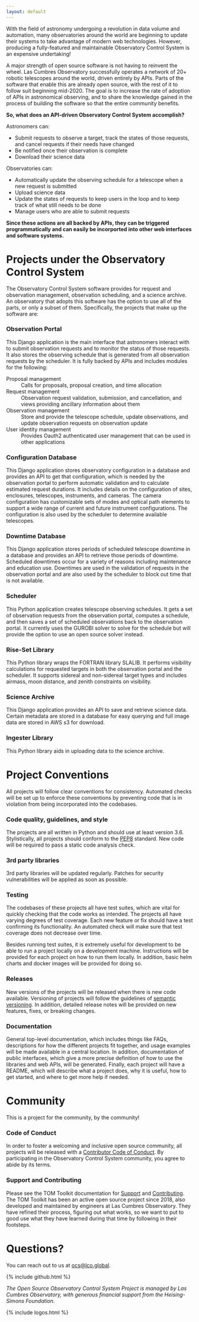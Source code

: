 ```yaml
---
layout: default
---
```


With the field of astronomy undergoing a revolution in data volume and automation, many observatories
around the world are beginning to update their systems to take advantage of modern web technologies.
However, producing a fully-featured and maintainable Observatory Control System is an expensive undertaking!

A major strength of open source software is not having to reinvent the wheel.
Las Cumbres Observatory successfully operates a network of
20+ robotic telescopes around the world, driven entirely by APIs. Parts of the software that enable this are already
open source, with the rest of it to follow suit beginning mid-2020. The goal is to increase
the rate of adoption of APIs in astronomical observing, and to share the knowledge gained in the process of building the software so that the entire community benefits.

**So, what does an API-driven Observatory Control System accomplish?**

Astronomers can:

* Submit requests to observe a target, track the states of those requests, and cancel
requests if their needs have changed
* Be notified once their observation is complete
* Download their science data

Observatories can:

* Automatically update the observing schedule for a telescope when a new request is submitted
* Upload science data
* Update the states of requests to keep users in the loop and to keep track of what still needs to be done
* Manage users who are able to submit requests

**Since these actions are all backed by APIs, they can be triggered programmatically and can easily be incorported into other web interfaces and software systems.**

# Projects under the Observatory Control System

The Observatory Control System software provides for request and observation management, observation 
scheduling, and a science archive. An observatory that adopts this software has the option to use all 
of the parts, or only a subset of them. Specifically, the projects that make up the software are:

### Observation Portal

This Django application is the main interface that astronomers interact with to submit observation requests and to
monitor the status of those requests. It also stores the observing schedule that is generated from all observation 
requests by the scheduler. It is fully backed by APIs and includes modules for the following:

<dl>
  <dt>Proposal management</dt>
  <dd>Calls for proposals, proposal creation, and time allocation</dd>
  <dt>Request management</dt>
  <dd>Observation request validation, submission, and cancellation, and views providing
  ancillary information about them</dd>
  <dt>Observation management</dt>
  <dd>Store and provide the telescope schedule, update observations, and update
  observation requests on observation update</dd>
  <dt>User identity management</dt>
  <dd>Provides Oauth2 authenticated user management that can be
  used in other applications</dd>
</dl>

### Configuration Database

This Django application stores observatory configuration in a database and provides an
API to get that configuration, which is needed by the observation portal to perform automatic
validation and to calculate estimated request durations. It includes details on the
configuration of sites, enclosures, telescopes, instruments, and cameras. The camera configuration has
customizable sets of modes and optical path elements to support a wide range of
current and future instrument configurations. The configuration is also used by the scheduler to determine
available telescopes.

### Downtime Database

This Django application stores periods of scheduled telescope downtime in a database and provides an API
to retrieve those periods of downtime. Scheduled downtimes occur for a variety of reasons including maintenance and
education use. Downtimes are used in the validation of requests in the observation portal and are also
used by the scheduler to block out time that is not available.

### Scheduler

This Python application creates telescope observing schedules. It gets a set of observation requests
from the observation portal, computes a schedule, and then saves a set of scheduled observations
back to the observation portal. It currently uses the GUROBI solver to solve for the schedule but will provide
the option to use an open source solver instead.

### Rise-Set Library

This Python library wraps the FORTRAN library SLALIB. It performs visibility calculations
for requested targets in both the observation portal and the scheduler. It supports sidereal
and non-sidereal target types and includes airmass, moon distance, and zenith constraints
on visibility.

### Science Archive

This Django application provides an API to save and retrieve science data. Certain metadata are
stored in a database for easy querying and full image data are stored in AWS s3 for download.

### Ingester Library

This Python library aids in uploading data to the science archive.

# Project Conventions

All projects will follow clear conventions for consistency. Automated checks will be set up
to enforce these conventions by preventing code that is in violation from being incorporated
into the codebases.

### Code quality, guidelines, and style

The projects are all written in Python and should use at least version 3.6. Stylistically,
all projects should conform to the [PEP8](https://www.python.org/dev/peps/pep-0008/) standard.
New code will be required to pass a static code analysis check.

### 3rd party libraries

3rd party libraries will be updated regularly. Patches for security vulnerabilities will be
applied as soon as possible.

### Testing

The codebases of these projects all have test suites, which are vital for quickly checking that
the code works as intended. The projects all have varying degrees of test coverage. Each new
feature or fix should have a test confirming its functionality. An automated check will make sure
that test coverage does not decrease over time.

Besides running test suites, it is extremely useful for development to be able to
run a project locally on a development machine. Instructions will be provided for each project on
how to run them locally. In addition, basic helm charts and docker images will be provided for doing so.

### Releases

New versions of the projects will be released when there is new code available. Versioning
of projects will follow the guidelines of [semantic versioning](https://semver.org/). In addition, detailed
release notes will be provided on new features, fixes, or breaking changes.

### Documentation

General top-level documentation, which includes things like FAQs, descriptions for
how the different projects fit together, and usage examples will be made available in a central
location. In addition, documentation of public interfaces, which give a more precise definition of
how to use the libraries and web APIs, will be generated. Finally, each project will have a README, which
will describe what a project does, why it is useful, how to get started, and where to get more help if needed.

# Community

This is a project for the community, by the community!

### Code of Conduct

In order to foster a welcoming and inclusive open source community, all projects will be released with a
[Contributor Code of Conduct](https://www.contributor-covenant.org/version/2/0/code_of_conduct/). By
participating in the Observatory Control System community, you agree to abide by its terms.

### Support and Contributing

Please see the TOM Toolkit documentation for [Support](https://tom-toolkit.readthedocs.io/en/stable/support.html) and
[Contributing](https://tom-toolkit.readthedocs.io/en/stable/contributing.html). The TOM Toolkit has been an active open
source project since 2018, also developed and maintained by engineers at Las Cumbres Observatory. They have refined
their process, figuring out what works, so we want to put to good use what they have learned during that time by
following in their footsteps.

# Questions?

You can reach out to us at [ocs@lco.global](mailto:ocs@lco.global).

{% include github.html %}

_The Open Source Observatory Control System Project is managed by Las Cumbres Observatory, with generous financial support from the Heising-Simons Foundation._

{% include logos.html %}
